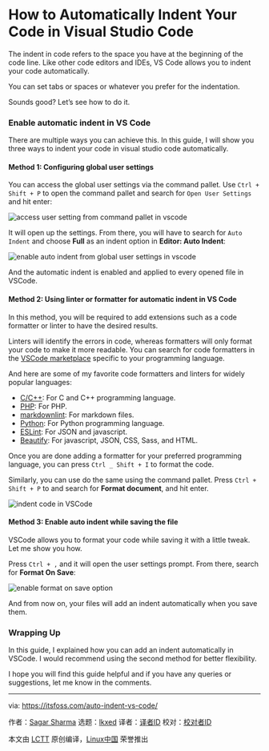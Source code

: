 [#]: subject: "How to Automatically Indent Your Code in Visual Studio Code"
[#]: via: "https://itsfoss.com/auto-indent-vs-code/"
[#]: author: "Sagar Sharma https://itsfoss.com/author/sagar/"
[#]: collector: "lkxed"
[#]: translator: "geekpi"
[#]: reviewer: " "
[#]: publisher: " "
[#]: url: " "

How to Automatically Indent Your Code in Visual Studio Code
======

The indent in code refers to the space you have at the beginning of the code line. Like other code editors and IDEs, VS Code allows you to indent your code automatically.

You can set tabs or spaces or whatever you prefer for the indentation.

Sounds good? Let’s see how to do it.

### Enable automatic indent in VS Code

There are multiple ways you can achieve this. In this guide, I will show you three ways to indent your code in visual studio code automatically.

#### Method 1: Configuring global user settings

You can access the global user settings via the command pallet. Use `Ctrl + Shift + P` to open the command pallet and search for `Open User Settings` and hit enter:

![access user setting from command pallet in vscode][1]

It will open up the settings. From there, you will have to search for `Auto Indent` and choose **Full** as an indent option in **Editor: Auto Indent**:

![enable auto indent from global user settings in vscode][2]

And the automatic indent is enabled and applied to every opened file in VSCode.

#### Method 2: Using linter or formatter for automatic indent in VS Code

In this method, you will be required to add extensions such as a code formatter or linter to have the desired results. 

Linters will identify the errors in code, whereas formatters will only format your code to make it more readable. You can search for code formatters in the [VSCode marketplace][3] specific to your programming language.

And here are some of my favorite code formatters and linters for widely popular languages:

- [C/C++][4]: For C and C++ programming language.
- [PHP][5]: For PHP.
- [markdownlint][6]: For markdown files.
- [Python][7]: For Python programming language.
- [ESLint][8]: For JSON and javascript.
- [Beautify][9]: For javascript, JSON, CSS, Sass, and HTML.

Once you are done adding a formatter for your preferred programming language, you can press `Ctrl _ Shift + I` to format the code.

Similarly, you can use do the same using the command pallet. Press `Ctrl + Shift + P` to and search for **Format document**, and hit enter.

![indent code in VSCode][10]

#### Method 3: Enable auto indent while saving the file

VSCode allows you to format your code while saving it with a little tweak. Let me show you how.

Press `Ctrl + ,` and it will open the user settings prompt. From there, search for **Format On Save**:

![enable format on save option][11]

 And from now on, your files will add an indent automatically when you save them.

### Wrapping Up

In this guide, I explained how you can add an indent automatically in VSCode. I would recommend using the second method for better flexibility.

I hope you will find this guide helpful and if you have any queries or suggestions, let me know in the comments. 

--------------------------------------------------------------------------------

via: https://itsfoss.com/auto-indent-vs-code/

作者：[Sagar Sharma][a]
选题：[lkxed][b]
译者：[译者ID](https://github.com/译者ID)
校对：[校对者ID](https://github.com/校对者ID)

本文由 [LCTT](https://github.com/LCTT/TranslateProject) 原创编译，[Linux中国](https://linux.cn/) 荣誉推出

[a]: https://itsfoss.com/author/sagar/
[b]: https://github.com/lkxed
[1]: https://itsfoss.com/wp-content/uploads/2022/11/access-user-setting-from-command-pallet-in-vscode.png
[2]: https://itsfoss.com/wp-content/uploads/2022/11/enable-auto-indent-from-global-user-settings-in-vscode.png
[3]: https://marketplace.visualstudio.com/vscode
[4]: https://marketplace.visualstudio.com/items?itemName=ms-vscode.cpptools
[5]: https://marketplace.visualstudio.com/items?itemName=DEVSENSE.phptools-vscode
[6]: https://marketplace.visualstudio.com/items?itemName=DavidAnson.vscode-markdownlint
[7]: https://marketplace.visualstudio.com/items?itemName=ms-python.python
[8]: https://marketplace.visualstudio.com/items?itemName=dbaeumer.vscode-eslint
[9]: https://marketplace.visualstudio.com/items?itemName=HookyQR.beautify
[10]: https://itsfoss.com/wp-content/uploads/2022/11/format-document-.gif
[11]: https://itsfoss.com/wp-content/uploads/2022/11/enable-format-on-save-option.png
